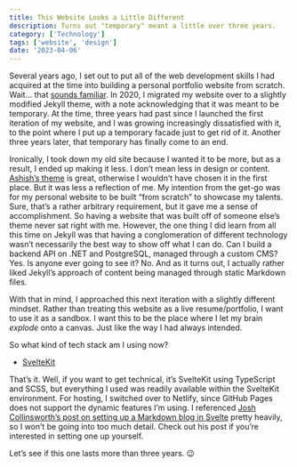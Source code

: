 ```yaml
---
title: This Website Looks a Little Different
description: Turns out "temporary" meant a little over three years.
category: ['Technology']
tags: ['website', 'design']
date: '2023-04-06'
---
```


Several years ago, I set out to put all of the web development skills I had acquired at the time into building a personal portfolio website from scratch. Wait… that [sounds familiar](/blog/a-hopefully-temporary-facelift). In 2020, I migrated my website over to a slightly modified Jekyll theme, with a note acknowledging that it was meant to be temporary. At the time, three years had past since I launched the first iteration of my website, and I was growing increasingly dissatisfied with it, to the point where I put up a temporary facade just to get rid of it. Another three years later, that temporary has finally come to an end.

Ironically, I took down my old site because I wanted it to be more, but as a result, I ended up making it less. I don’t mean less in design or content. [Ashish’s theme](http://jekyllthemes.org/themes/ink/) is great, otherwise I wouldn’t have chosen it in the first place. But it was less a reflection of me. My intention from the get-go was for my personal website to be built “from scratch” to showcase my talents. Sure, that’s a rather arbitrary requirement, but it gave me a sense of accomplishment. So having a website that was built off of someone else’s theme never sat right with me. However, the one thing I did learn from all this time on Jekyll was that having a conglomeration of different technology wasn’t necessarily the best way to show off what I can do. Can I build a backend API on .NET and PostgreSQL, managed through a custom CMS? Yes. Is anyone ever going to see it? No. And as it turns out, I actually rather liked Jekyll’s approach of content being managed through static Markdown files.

With that in mind, I approached this next iteration with a slightly different mindset. Rather than treating this website as a live resume/portfolio, I want to use it as a sandbox. I want this to be the place where I let my brain *explode* onto a canvas. Just like the way I had always intended.

So what kind of tech stack am I using now?

- [SvelteKit](https://kit.svelte.dev/)

That’s it. Well, if you want to get technical, it’s SvelteKit using TypeScript and SCSS, but everything I used was readily available within the SvelteKit environment. For hosting, I switched over to Netlify, since GitHub Pages does not support the dynamic features I’m using. I referenced [Josh Collinsworth’s post on setting up a Markdown blog in Svelte](https://joshcollinsworth.com/blog/build-static-sveltekit-markdown-blog) pretty heavily, so I won’t be going into too much detail. Check out his post if you’re interested in setting one up yourself.

Let’s see if this one lasts more than three years.  😉